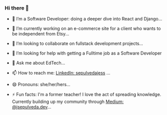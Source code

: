 ### Hi there 👋

- 🌱 I’m a Software Developer: doing a deeper dive into React and Django...

- 🔭 I’m currently working on an e-commerce site for a client who wants to be independent from Etsy...
- 👯 I’m looking to collaborate on fullstack development projects...
- 🤔 I’m looking for help with getting a Fulltime job as a Software Developer 
- 💬 Ask me about EdTech...
- 📫 How to reach me: [LinkedIn: sepulvedajess](https://www.linkedin.com/in/sepulvedajess/) ...
- 😄 Pronouns: she/her/hers...
- ⚡ Fun facts: I'm a former teacher! I love the act of spreading knowledge. Currently building up my community through [Medium: @jsepulveda.dev](https://medium.com/@jsepulveda.dev)...

<!--
**latinacommits/latinacommits** is a ✨ _special_ ✨ repository because its `README.md` (this file) appears on your GitHub profile.

Here are some ideas to get you started:

-->
